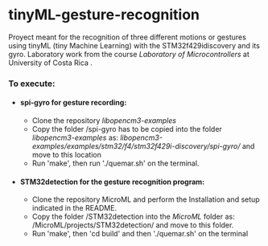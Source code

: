# tinyML-gesture-recognition
Proyect meant for the recognition of three different motions or gestures using tinyML (tiny Machine Learning) with the STM32f429idiscovery and its gyro.  Laboratory work from the course _Laboratory of Microcontrollers_ at University of Costa Rica .

### To execute:
* #### spi-gyro for gesture recording:
  * Clone the repository _libopencm3-examples_
  * Copy the folder /spi-gyro has to be copied into the folder _libopencm3-examples_ as: _libopencm3-examples/examples/stm32/f4/stm32f429i-discovery/spi-gyro/_ and move to this location
  * Run 'make', then run './quemar.sh' on the terminal.
  
* #### STM32detection for the gesture recognition program:
  * Clone the repository MicroML and perform the Installation and setup indicated in the README.
  * Copy the folder /STM32detection into the _MicroML_ folder as: /MicroML/projects/STM32detection/ and move to this folder.
  * Run 'make', then 'cd build' and then './quemar.sh' on the terminal

